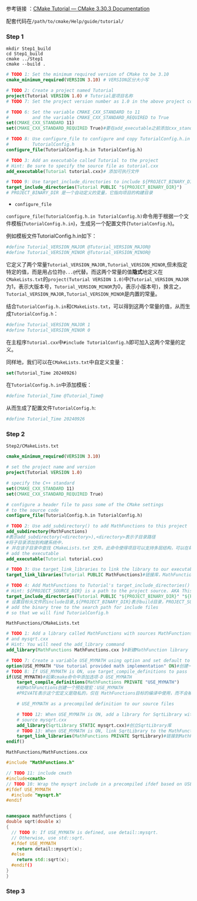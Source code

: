 参考链接 ：[CMake Tutorial — CMake 3.30.3 Documentation](https://cmake.org/cmake/help/latest/guide/tutorial/)

配套代码在`/path/to/cmake/Help/guide/tutorial/`

### Step 1

```shell
mkdir Step1_build
cd Step1_build
cmake ../Step1
cmake --build .
```



```cmake
# TODO 1: Set the minimum required version of CMake to be 3.10
cmake_minimum_required(VERSION 3.10) # VERSION区分大小写

# TODO 2: Create a project named Tutorial
project(Tutorial VERSION 1.0) # Tutorial是项目名称
# TODO 7: Set the project version number as 1.0 in the above project command

# TODO 6: Set the variable CMAKE_CXX_STANDARD to 11
#         and the variable CMAKE_CXX_STANDARD_REQUIRED to True
set(CMAKE_CXX_STANDARD 11)
set(CMAKE_CXX_STANDARD_REQUIRED True)#要在add_executable之前添加cxx_standard

# TODO 8: Use configure_file to configure and copy TutorialConfig.h.in to
#         TutorialConfig.h
configure_file(TutorialConfig.h.in TutorialConfig.h)

# TODO 3: Add an executable called Tutorial to the project
# Hint: Be sure to specify the source file as tutorial.cxx
add_executable(Tutorial tutorial.cxx)# 添加可执行文件

# TODO 9: Use target_include_directories to include ${PROJECT_BINARY_DIR}
target_include_directories(Tutorial PUBLIC "${PROJECT_BINARY_DIR}")
# PROJECT_BINARY_DIR 是一个自动定义的变量，它指向项目的构建目录
```

* `configure_file`

`configure_file(TutorialConfig.h.in TutorialConfig.h)`命令用于根据一个文件模板(`TutorialConfig.h.in`)，生成另一个配置文件(`TutorialConfig.h`)。

例如模板文件TutorialConfig.h.in如下：

```cmake
#define Tutorial_VERSION_MAJOR @Tutorial_VERSION_MAJOR@
#define Tutorial_VERSION_MINOR @Tutorial_VERSION_MINOR@
```

它定义了两个常量`Tutorial_VERSION_MAJOR,Tutorial_VERSION_MINOR`,但未指定特定的值，而是用占位符`@...@`代替。而这两个常量的值**隐式**地定义在`CMakeLists.txt`的`project(Tutorial VERSION 1.0)`中(`Tutorial_VERSION_MAJOR`为1，表示大版本号，`Tutorial_VERSION_MINOR`为0，表示小版本号)，换言之，`Tutorial_VERSION_MAJOR,Tutorial_VERSION_MINOR`是内置的常量。

结合`TutorialConfig.h.in`和`CMakeLists.txt`，可以得到这两个常量的值，从而生成`TutorialConfig.h`：

```cmake
#define Tutorial_VERSION_MAJOR 1
#define Tutorial_VERSION_MINOR 0
```

在主程序`Tutorial.cxx`中`#include TutorialConfig.h`即可加入这两个常量的定义。

同样地，我们可以在`CMakeLists.txt`中自定义变量：

```cmake
set(Tutorial_Time 20240926)
```

在`TutorialConfig.h.in`中添加模板：

```cmake
#define Tutorial_Time @Tutorial_Time@
```

从而生成了配置文件`TutorialConfig.h`:

```cmake
#define Tutorial_Time 20240926
```

### Step 2

`Step2/CMakeLists.txt`

```cmake
cmake_minimum_required(VERSION 3.10)

# set the project name and version
project(Tutorial VERSION 1.0)

# specify the C++ standard
set(CMAKE_CXX_STANDARD 11)
set(CMAKE_CXX_STANDARD_REQUIRED True)

# configure a header file to pass some of the CMake settings
# to the source code
configure_file(TutorialConfig.h.in TutorialConfig.h)

# TODO 2: Use add_subdirectory() to add MathFunctions to this project
add_subdirectory(MathFunctions)
#表示add_subdirectory(<directory>),<directory>表示子目录路径
#将子目录添加到构建系统中，
# 并在该子目录中查找 CMakeLists.txt 文件。此命令使得项目可以支持多层结构，可以在每个子目录中定义目标和构建规则。
# add the executable
add_executable(Tutorial tutorial.cxx)

# TODO 3: Use target_link_libraries to link the library to our executable
target_link_libraries(Tutorial PUBLIC MathFunctions)#链接库，MathFunctions是library名称，而不是路径名

# TODO 4: Add MathFunctions to Tutorial's target_include_directories()
# Hint: ${PROJECT_SOURCE_DIR} is a path to the project source. AKA This folder!
target_include_directories(Tutorial PUBLIC "${PROJECT_BINARY_DIR}" "${PROJECT_SOURCE_DIR}/MathFunctions")
# 设置目标头文件的include目录,${PROJECT_BINARY_DIR}表示build目录，PROJECT_SOURCE_DIR表示源代码目录
# add the binary tree to the search path for include files
# so that we will find TutorialConfig.h

```



`MathFunctions/CMakeLists.txt`

```cmake
# TODO 1: Add a library called MathFunctions with sources MathFunctions.cxx
# and mysqrt.cxx
# Hint: You will need the add_library command
add_library(MathFunctions MathFunctions.cxx )#新建MathFunction library

# TODO 7: Create a variable USE_MYMATH using option and set default to ON
option(USE_MYMATH "Use tutorial provided math implementation" ON)#创建一个选项,默认开启
# TODO 8: If USE_MYMATH is ON, use target_compile_definitions to pass
if(USE_MYMATH)#如果cmake命令中添加选项-D USE_MYMATH
    target_compile_definitions(MathFunctions PRIVATE "USE_MYMATH")
    #给MathFunctions创建一个预处理宏：USE_MYMATH
    #PRIVATE表示这个宏定义是隐私的，仅在 MathFunctions目标的编译中使用，而不会被链接到该目标的其他目标所看到。

    # USE_MYMATH as a precompiled definition to our source files

    # TODO 12: When USE_MYMATH is ON, add a library for SqrtLibrary with
    # source mysqrt.cxx
    add_library(SqrtLibrary STATIC mysqrt.cxx)#创立SqrtLibrary库
    # TODO 13: When USE_MYMATH is ON, link SqrtLibrary to the MathFunctions Library
    target_link_libraries(MathFunctions PRIVATE SqrtLibrary)#链接到MathFunctions库中
endif()

```

`MathFunctions/MathFunctions.cxx`

```cpp
#include "MathFunctions.h"

// TODO 11: include cmath
#include<cmath>
// TODO 10: Wrap the mysqrt include in a precompiled ifdef based on USE_MYMATH
#ifdef USE_MYMATH
  #include "mysqrt.h"
#endif


namespace mathfunctions {
double sqrt(double x)
{
  // TODO 9: If USE_MYMATH is defined, use detail::mysqrt.
  // Otherwise, use std::sqrt.
  #ifdef USE_MYMATH
    return detail::mysqrt(x);
  #else
    return std::sqrt(x);
  #endif()
}
}
```



### Step 3





























